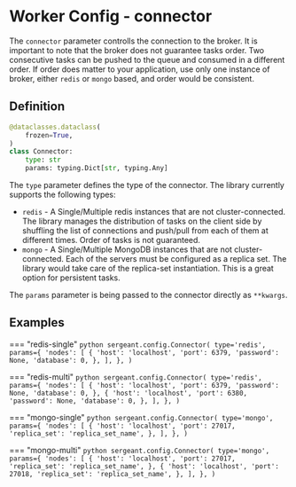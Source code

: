 # Worker Config - connector

The `connector` parameter controlls the connection to the broker. It is important to note that the broker does not guarantee tasks order. Two consecutive tasks can be pushed to the queue and consumed in a different order. If order does matter to your application, use only one instance of broker, either `redis` or `mongo` based, and order would be consistent.


## Definition

```python
@dataclasses.dataclass(
    frozen=True,
)
class Connector:
    type: str
    params: typing.Dict[str, typing.Any]
```

The `type` parameter defines the type of the connector. The library currently supports the following types:

- `redis` - A Single/Multiple redis instances that are not cluster-connected. The library manages the distribution of tasks on the client side by shuffling the list of connections and push/pull from each of them at different times. Order of tasks is not guaranteed.
- `mongo` - A Single/Multiple MongoDB instances that are not cluster-connected. Each of the servers must be configured as a replica set. The library would take care of the replica-set instantiation. This is a great option for persistent tasks.

The `params` parameter is being passed to the connector directly as `**kwargs`.


## Examples

=== "redis-single"
    ```python
    sergeant.config.Connector(
        type='redis',
        params={
            'nodes': [
                {
                    'host': 'localhost',
                    'port': 6379,
                    'password': None,
                    'database': 0,
                },
            ],
        },
    )
    ```

=== "redis-multi"
    ```python
    sergeant.config.Connector(
        type='redis',
        params={
            'nodes': [
                {
                    'host': 'localhost',
                    'port': 6379,
                    'password': None,
                    'database': 0,
                },
                {
                    'host': 'localhost',
                    'port': 6380,
                    'password': None,
                    'database': 0,
                },
            ],
        },
    )
    ```

=== "mongo-single"
    ```python
    sergeant.config.Connector(
        type='mongo',
        params={
            'nodes': [
                {
                    'host': 'localhost',
                    'port': 27017,
                    'replica_set': 'replica_set_name',
                },
            ],
        },
    )
    ```

=== "mongo-multi"
    ```python
    sergeant.config.Connector(
        type='mongo',
        params={
            'nodes': [
                {
                    'host': 'localhost',
                    'port': 27017,
                    'replica_set': 'replica_set_name',
                },
                {
                    'host': 'localhost',
                    'port': 27018,
                    'replica_set': 'replica_set_name',
                },
            ],
        },
    )
    ```
